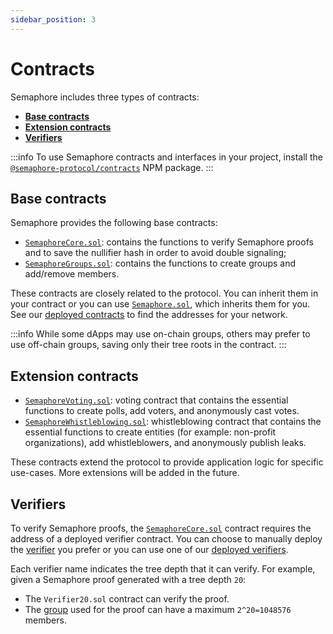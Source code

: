 ```yaml
---
sidebar_position: 3
---
```


# Contracts

Semaphore includes three types of contracts:

-   [**Base contracts**](/docs/technical-reference/contracts#base-contracts)
-   [**Extension contracts**](/docs/technical-reference/contracts#extension-contracts)
-   [**Verifiers**](/docs/technical-reference/contracts#verifiers)

:::info
To use Semaphore contracts and interfaces in your project,
install the [`@semaphore-protocol/contracts`](https://github.com/semaphore-protocol/semaphore/tree/main/contracts) NPM package.
:::

## Base contracts

Semaphore provides the following base contracts:

-   [`SemaphoreCore.sol`](https://github.com/semaphore-protocol/semaphore/blob/main/contracts/base/SemaphoreCore.sol): contains the functions to verify Semaphore proofs and to save the nullifier hash in order to avoid double signaling;
-   [`SemaphoreGroups.sol`](https://github.com/semaphore-protocol/semaphore/blob/main/contracts/base/SemaphoreGroups.sol): contains the functions to create groups and add/remove members.

These contracts are closely related to the protocol.
You can inherit them in your contract or you can use [`Semaphore.sol`](https://github.com/semaphore-protocol/semaphore/blob/main/contracts/Semaphore.sol), which inherits them for you.
See our [deployed contracts](/docs/deployed-contracts#semaphoresol) to find the addresses for your network.

:::info
While some dApps may use on-chain groups, others may prefer to use off-chain groups, saving only their tree roots in the contract.
:::

## Extension contracts

- [`SemaphoreVoting.sol`](https://github.com/semaphore-protocol/semaphore/blob/main/contracts/extensions/SemaphoreVoting.sol): voting contract that contains the essential functions to create polls, add voters, and anonymously cast votes.
- [`SemaphoreWhistleblowing.sol`](https://github.com/semaphore-protocol/semaphore/blob/main/contracts/extensions/SemaphoreWhistleblowing.sol): whistleblowing contract that contains the essential functions to create entities (for example: non-profit organizations), add whistleblowers, and anonymously publish leaks.

These contracts extend the protocol to provide application logic for specific use-cases.
More extensions will be added in the future.

## Verifiers

To verify Semaphore proofs, the [`SemaphoreCore.sol`](https://github.com/semaphore-protocol/semaphore/blob/main/contracts/base/SemaphoreCore.sol) contract requires the address of a deployed verifier contract.
You can choose to manually deploy the [verifier](https://github.com/semaphore-protocol/semaphore/tree/main/contracts/verifiers) you prefer or you can use one of our [deployed verifiers](/docs/deployed-contracts#verifiers).

Each verifier name indicates the tree depth that it can verify.
For example, given a Semaphore proof generated with a tree depth `20`:

- The `Verifier20.sol` contract can verify the proof.
- The [group](/docs/guides/groups) used for the proof can have a maximum `2^20=1048576` members.
